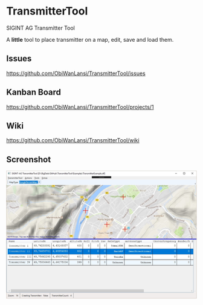 # TransmitterTool
SIGINT AG Transmitter Tool

A **little** tool to place transmitter on a map, edit, save and load them.


## Issues

https://github.com/ObiWanLansi/TransmitterTool/issues


## Kanban Board

https://github.com/ObiWanLansi/TransmitterTool/projects/1


## Wiki

https://github.com/ObiWanLansi/TransmitterTool/wiki


## Screenshot

![Sorry, but here should be a Screenshot :-(](Screenshots/MainApplication.jpg  "Screenshot from the MainWindow.")
